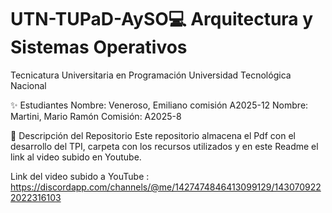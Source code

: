 # UTN-TUPaD-AySO💻 Arquitectura y Sistemas Operativos
Tecnicatura Universitaria en Programación
 Universidad Tecnológica Nacional

✨ Estudiantes
Nombre: Veneroso, Emiliano comisión A2025-12
Nombre: Martini, Mario Ramón Comisión: A2025-8

📂 Descripción del Repositorio
Este repositorio almacena el Pdf con el desarrollo del TPI, 
carpeta con los recursos utilizados 
y en este Readme el link al video subido en Youtube.

Link del video subido a YouTube : https://discordapp.com/channels/@me/1427474846413099129/1430709222022316103

